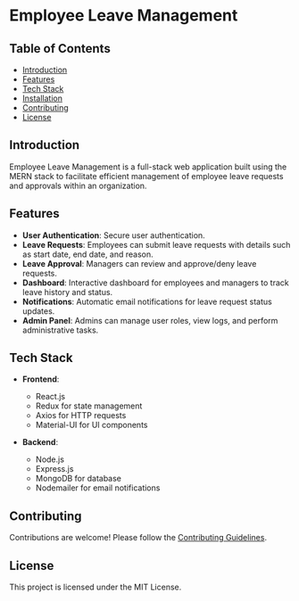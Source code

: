 # Employee Leave Management

## Table of Contents

-   [Introduction](#introduction)
-   [Features](#features)
-   [Tech Stack](#tech-stack)
-   [Installation](./INSTALLATION.md)
-   [Contributing](#contributing)
-   [License](#license)

## Introduction

Employee Leave Management is a full-stack web application built using the MERN stack to facilitate efficient management of employee leave requests and approvals within an organization.

## Features

-   **User Authentication**: Secure user authentication.
-   **Leave Requests**: Employees can submit leave requests with details such as start date, end date, and reason.
-   **Leave Approval**: Managers can review and approve/deny leave requests.
-   **Dashboard**: Interactive dashboard for employees and managers to track leave history and status.
-   **Notifications**: Automatic email notifications for leave request status updates.
-   **Admin Panel**: Admins can manage user roles, view logs, and perform administrative tasks.

## Tech Stack

-   **Frontend**:

    -   React.js
    -   Redux for state management
    -   Axios for HTTP requests
    -   Material-UI for UI components

-   **Backend**:
    -   Node.js
    -   Express.js
    -   MongoDB for database
    -   Nodemailer for email notifications

## Contributing

Contributions are welcome! Please follow the [Contributing Guidelines](https://github.com/kalczugag/Employee-Leave-Management/contributing.md).

## License

This project is licensed under the MIT License.
